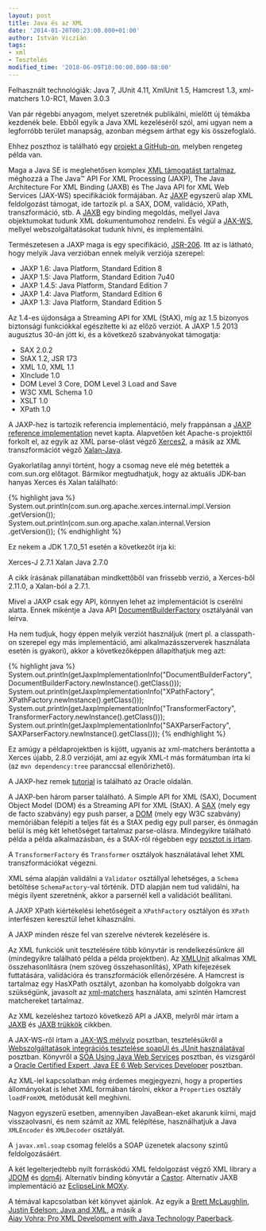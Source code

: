 ```yaml
---
layout: post
title: Java és az XML
date: '2014-01-20T00:23:00.000+01:00'
author: István Viczián
tags:
- xml
- Tesztelés
modified_time: '2018-06-09T10:00:00.000-08:00'
---
```


Felhasznált technológiák: Java 7, JUnit 4.11, XmlUnit 1.5, Hamcrest 1.3,
xml-matchers 1.0-RC1, Maven 3.0.3

Van pár régebbi anyagom, melyet szeretnék publikálni, mielőtt új témákba
kezdenék bele. Ebből egyik a Java XML kezeléséről szól, ami ugyan nem a
legforróbb terület manapság, azonban mégsem árthat egy kis összefoglaló.

Ehhez poszthoz is található egy [projekt a
GitHub-on](https://github.com/vicziani/jtechlog-xml), melyben rengeteg
példa van.

Maga a Java SE is meglehetősen komplex [XML támogatást
tartalmaz](http://docs.oracle.com/javase/7/docs/technotes/guides/xml/index.html),
méghozzá a The Java™ API For XML Processing (JAXP), The Java
Architecture For XML Binding (JAXB) és The Java API for XML Web Services
(JAX-WS) specifikációk formájában. Az
[JAXP](http://docs.oracle.com/javase/7/docs/technotes/guides/xml/jaxp/index.html)
egyszerű alap XML feldolgozást támogat, ide tartozik pl. a SAX, DOM,
validáció, XPath, transzformáció, stb. A
[JAXB](http://docs.oracle.com/javase/7/docs/technotes/guides/xml/jaxb/index.html)
egy binding megoldás, mellyel Java objektumokat tudunk XML
dokumentumohoz rendelni. És végül a
[JAX-WS](http://docs.oracle.com/javase/7/docs/technotes/guides/xml/jax-ws/index.html),
mellyel webszolgáltatásokat tudunk hívni, és implementálni.

Természetesen a JAXP maga is egy specifikáció,
[JSR-206](https://www.jcp.org/en/jsr/detail?id=206). Itt az is látható,
hogy melyik Java verzióban ennek melyik verziója szerepel:

-   JAXP 1.6: Java Platform, Standard Edition 8
-   JAXP 1.5: Java Platform, Standard Edition 7u40
-   JAXP 1.4.5: Java Platform, Standard Edition 7
-   JAXP 1.4: Java Platform, Standard Edition 6
-   JAXP 1.3: Java Platform, Standard Edition 5

Az 1.4-es újdonsága a Streaming API for XML (StAX), míg az 1.5 bizonyos
biztonsági funkciókkal egészítette ki az előző verziót. A JAXP 1.5 2013
augusztus 30-án jött ki, és a következő szabványokat támogatja:

-   SAX 2.0.2
-   StAX 1.2, JSR 173
-   XML 1.0, XML 1.1
-   XInclude 1.0
-   DOM Level 3 Core, DOM Level 3 Load and Save
-   W3C XML Schema 1.0
-   XSLT 1.0
-   XPath 1.0

A JAXP-hez is tartozik referencia implementáció, mely frappánsan a [JAXP
reference implementation](https://jaxp.java.net/) nevet kapta.
Alapvetően két Apache-s projekttől forkolt el, az egyik az XML
parse-olást végző [Xerces2](http://xerces.apache.org/xerces2-j/), a
másik az XML transzformációt végző
[Xalan-Java](http://xml.apache.org/xalan-j/).

Gyakorlatilag annyi történt, hogy a csomag neve elé még betették a
com.sun.org előtagot. Bármikor megtudhatjuk, hogy az aktuális JDK-ban
hanyas Xerces és Xalan található:

{% highlight java %}
System.out.println(com.sun.org.apache.xerces.internal.impl.Version
    .getVersion());
System.out.println(com.sun.org.apache.xalan.internal.Version
    .getVersion());
{% endhighlight %}

Ez nekem a JDK 1.7.0\_51 esetén a következőt írja ki:

  Xerces-J 2.7.1
  Xalan Java 2.7.0

A cikk írásának pillanatában mindkettőből van frissebb verzió, a
Xerces-ből 2.11.0, a Xalan-ból a 2.7.1.

Mivel a JAXP csak egy API, könnyen lehet az implementációt is cserélni
alatta. Ennek mikéntje a Java API
[DocumentBuilderFactory](http://docs.oracle.com/javase/7/docs/api/javax/xml/parsers/DocumentBuilderFactory.html)
osztályánál van leírva.

Ha nem tudjuk, hogy éppen melyik verziót használjuk (mert pl. a
classpath-on szerepel egy más implementáció, ami alkalmazásszerverek
használata esetén is gyakori), akkor a következőképpen állapíthatjuk meg
azt:

{% highlight java %}
System.out.println(getJaxpImplementationInfo("DocumentBuilderFactory",
    DocumentBuilderFactory.newInstance().getClass()));
System.out.println(getJaxpImplementationInfo("XPathFactory",
    XPathFactory.newInstance().getClass()));
System.out.println(getJaxpImplementationInfo("TransformerFactory",
    TransformerFactory.newInstance().getClass()));
System.out.println(getJaxpImplementationInfo("SAXParserFactory",
    SAXParserFactory.newInstance().getClass()));
{% endhighlight %}

Ez amúgy a példaprojektben is kijött, ugyanis az xml-matchers berántotta
a Xerces újabb, 2.8.0 verzióját, ami az egyik XML-t más formátumban írta
ki (az `mvn dependency:tree` paranccsal ellenőrizhető).

A JAXP-hez remek
[tutorial](http://docs.oracle.com/javase/tutorial/jaxp/) is található az
Oracle oldalán.

A JAXP-ben három parser található. A Simple API for XML (SAX), Document
Object Model (DOM) és a Streaming API for XML (StAX). A
[SAX](http://www.saxproject.org/) (mely egy de facto szabvány) egy push
parser, a [DOM](http://www.w3.org/DOM/) (mely egy W3C szabvány)
memóriában felépíti a teljes fát és a StAX pedig egy pull parser, és
önmagán belül is még két lehetőséget tartalmaz parse-olásra. Mindegyikre
található példa a példa alkalmazásban, és a StAX-ról régebben egy
[posztot is írtam](/2009/11/30/stax.html).

A `TransformerFactory` és `Transformer` osztályok használatával lehet
XML transzformációkat végezni.

XML séma alapján validálni a `Validator` osztállyal lehetséges, a
`Schema` betöltése `SchemaFactory`-val történik. DTD alapján nem tud
validálni, ha mégis ilyent szeretnénk, akkor a parsernél kell a
validációt beállítani.

A JAXP XPath kiértékelési lehetőségeit a `XPathFactory` osztályon és
`XPath` interfészen keresztül lehet kihasználni.

A JAXP minden része fel van szerelve névterek kezelésére is.

Az XML funkciók unit tesztelésére több könyvtár is rendelkezésünkre áll
(mindegyikre található példa a példa projektben). Az
[XMLUnit](http://xmlunit.sourceforge.net/) alkalmas XML
összehasonlításra (nem szöveg összehasonlítás), XPath kifejezések
futtatására, validációra és transzformációk ellenőrzésére. A Hamcrest is
tartalmaz egy HasXPath osztályt, azonban ha komolyabb dolgokra van
szükségünk, javasolt az
[xml-matchers](https://code.google.com/p/xml-matchers/) használata, ami
szintén Hamcrest matchereket tartalmaz.

Az XML kezeléshez tartozó következő API a JAXB, melyről már írtam a
[JAXB](/2009/07/02/jaxb.html) és [JAXB
trükkök](/2009/07/02/jaxb-trukkok.html) cikkben.

A JAX-WS-ről írtam a [JAX-WS mélyvíz](/2009/11/22/jax-ws-melyviz.html)
posztban, tesztelésükről a [Webszolgáltatások integrációs tesztelése
soapUI és JUnit használatával](/2012/08/14/soapui-junit-teszteles.html)
posztban. Könyvről a [SOA Using Java Web
Services](/2012/08/12/soa-using-java-web-services.html) posztban, és
vizsgáról a [Oracle Certified Expert, Java EE 6 Web Services
Developer](/2012/12/22/oracle-certified-expert-java-ee-6-web.html)
posztban.

Az XML-lel kapcsolatban még érdemes megjegyezni, hogy a properties
állományokat is lehet XML formában tárolni, ekkor a `Properties` osztály
`loadFromXML` metódusát kell meghívni.

Nagyon egyszerű esetben, amennyiben JavaBean-eket akarunk kiírni, majd
visszaolvasni, és nem számít az XML felépítése, használhatjuk a Java
`XMLEncoder` és `XMLDecoder` osztályát.

A `javax.xml.soap` csomag felelős a SOAP üzenetek alacsony szintű
feldolgozásáért.

A két legelterjedtebb nyílt forráskódú XML feldolgozást végző XML
library a [JDOM](http://www.jdom.org/) és
[dom4j](http://dom4j.sourceforge.net/). Alternatív binding könyvtár a
[Castor](http://castor.codehaus.org/). Alternatív JAXB implementáció az
[EclipseLink MOXy](http://www.eclipse.org/eclipselink/moxy.php).

A témával kapcsolatban két könyvet ajánlok. Az egyik a [Brett
McLaughlin, Justin Edelson: Java and
XML](http://www.amazon.com/Java-XML-Brett-McLaughlin/dp/059610149X/ref=sr_1_1?ie=UTF8&qid=1390171771&sr=8-1&keywords=java+xml),
a másik a\
[Ajay Vohra: Pro XML Development with Java Technology
Paperback](http://www.amazon.com/Pro-XML-Development-Java-Technology/dp/1590597060/ref=sr_1_3?ie=UTF8&qid=1390171885&sr=8-3&keywords=java+xml).
